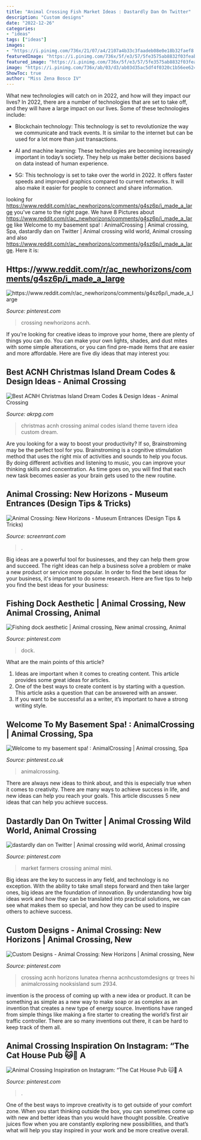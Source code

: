 ```yaml
---
title: "Animal Crossing Fish Market Ideas : Dastardly Dan On Twitter"
description: "Custom designs"
date: "2022-12-26"
categories:
- "ideas"
tags: ["ideas"]
images:
- "https://i.pinimg.com/736x/21/07/a4/2107a4b33c3faadeb08e0e18b32faef8.jpg"
featuredImage: "https://i.pinimg.com/736x/5f/e3/57/5fe3575ab8832f03feab93dcee868b92.jpg"
featured_image: "https://i.pinimg.com/736x/5f/e3/57/5fe3575ab8832f03feab93dcee868b92.jpg"
image: "https://i.pinimg.com/736x/ab/03/d3/ab03d35ac5df4f0320c1b56ee624348e.jpg"
ShowToc: true
author: "Miss Zena Bosco IV"
---
```



What new technologies will catch on in 2022, and how will they impact our lives?
In 2022, there are a number of technologies that are set to take off, and they will have a large impact on our lives. Some of these technologies include: 
- Blockchain technology: This technology is set to revolutionize the way we communicate and track events. It is similar to the internet but can be used for a lot more than just transactions. 

- AI and machine learning: These technologies are becoming increasingly important in today’s society. They help us make better decisions based on data instead of human experience. 

- 5G: This technology is set to take over the world in 2022. It offers faster speeds and improved graphics compared to current networks. It will also make it easier for people to connect and share information.

	

		
looking for https://www.reddit.com/r/ac_newhorizons/comments/g4sz6p/i_made_a_large you've came to the right page. We have 8 Pictures about https://www.reddit.com/r/ac_newhorizons/comments/g4sz6p/i_made_a_large like Welcome to my basement spa! : AnimalCrossing | Animal crossing, Spa, dastardly dan on Twitter | Animal crossing wild world, Animal crossing and also https://www.reddit.com/r/ac_newhorizons/comments/g4sz6p/i_made_a_large. Here it is:
		
    
## Https://www.reddit.com/r/ac_newhorizons/comments/g4sz6p/i_made_a_large

<img loading=lazy src="https://i.pinimg.com/736x/ab/03/d3/ab03d35ac5df4f0320c1b56ee624348e.jpg" onerror="this.onerror=null;this.src='https://tse4.mm.bing.net/th?id=OIP.V-UBue9SnvBbGs6aQVduaAHaEK&amp;pid=15.1';" alt="https://www.reddit.com/r/ac_newhorizons/comments/g4sz6p/i_made_a_large">

_Source: pinterest.com_

>crossing newhorizons acnh. 

	

If you're looking for creative ideas to improve your home, there are plenty of things you can do. You can make your own lights, shades, and dust mites with some simple alterations, or you can find pre-made items that are easier and more affordable. Here are five diy ideas that may interest you: 

    
## Best ACNH Christmas Island Dream Codes &amp; Design Ideas - Animal Crossing

<img loading=lazy src="https://www.akrpg.com/upload/20201204/6374267397166723249337459.png" onerror="this.onerror=null;this.src='https://tse2.mm.bing.net/th?id=OIP.X5WLRYtIzRq3jxGb51cvjAHaDb&amp;pid=15.1';" alt="Best ACNH Christmas Island Dream Codes &amp; Design Ideas - Animal Crossing">

_Source: akrpg.com_

>christmas acnh crossing animal codes island theme tavern idea custom dream. 

	

Are you looking for a way to boost your productivity? If so, Brainstroming may be the perfect tool for you. Brainstroming is a cognitive stimulation method that uses the right mix of activities and sounds to help you focus. By doing different activities and listening to music, you can improve your thinking skills and concentration. As time goes on, you will find that each new task becomes easier as your brain gets used to the new routine.

    
## Animal Crossing: New Horizons - Museum Entrances (Design Tips &amp; Tricks)

<img loading=lazy src="https://static3.srcdn.com/wordpress/wp-content/uploads/2020/05/Animal-Crossing-New-Horizons-Museum-Entrance.jpg" onerror="this.onerror=null;this.src='https://tse1.mm.bing.net/th?id=OIP.I8tWuH-maNO9ktsAjkFvKQHaDt&amp;pid=15.1';" alt="Animal Crossing: New Horizons - Museum Entrances (Design Tips &amp; Tricks)">

_Source: screenrant.com_

>. 

	

Big ideas are a powerful tool for businesses, and they can help them grow and succeed. The right ideas can help a business solve a problem or make a new product or service more popular. In order to find the best ideas for your business, it's important to do some research. Here are five tips to help you find the best ideas for your business:

    
## Fishing Dock Aesthetic | Animal Crossing, New Animal Crossing, Animal

<img loading=lazy src="https://i.pinimg.com/736x/5f/e3/57/5fe3575ab8832f03feab93dcee868b92.jpg" onerror="this.onerror=null;this.src='https://tse2.mm.bing.net/th?id=OIP.YQAREhuzg1ACVboCUrZ15gHaNg&amp;pid=15.1';" alt="Fishing dock aesthetic | Animal crossing, New animal crossing, Animal">

_Source: pinterest.com_

>dock. 

	

What are the main points of this article?
1. Ideas are important when it comes to creating content. This article provides some great ideas for articles.
2. One of the best ways to create content is by starting with a question. This article asks a question that can be answered with an answer.
3. If you want to be successful as a writer, it’s important to have a strong writing style.

    
## Welcome To My Basement Spa! : AnimalCrossing | Animal Crossing, Spa

<img loading=lazy src="https://i.pinimg.com/originals/cb/67/87/cb678741da04e21192d71d2ee3e138b0.jpg" onerror="this.onerror=null;this.src='https://tse4.mm.bing.net/th?id=OIP.0oEorE0r45d6cFkIgpr_UQHaEK&amp;pid=15.1';" alt="Welcome to my basement spa! : AnimalCrossing | Animal crossing, Spa">

_Source: pinterest.co.uk_

>animalcrossing. 

	

There are always new ideas to think about, and this is especially true when it comes to creativity. There are many ways to achieve success in life, and new ideas can help you reach your goals. This article discusses 5 new ideas that can help you achieve success.

    
## Dastardly Dan On Twitter | Animal Crossing Wild World, Animal Crossing

<img loading=lazy src="https://i.pinimg.com/736x/9e/69/83/9e6983b95f8d0882de4de300b173a634.jpg" onerror="this.onerror=null;this.src='https://tse3.mm.bing.net/th?id=OIP.C9fmQTB8cDIu_dGEZgpTXwHaEK&amp;pid=15.1';" alt="dastardly dan on Twitter | Animal crossing wild world, Animal crossing">

_Source: pinterest.com_

>market farmers crossing animal mini. 

	

Big ideas are the key to success in any field, and technology is no exception. With the ability to take small steps forward and then take larger ones, big ideas are the foundation of innovation. By understanding how big ideas work and how they can be translated into practical solutions, we can see what makes them so special, and how they can be used to inspire others to achieve success.

    
## Custom Designs - Animal Crossing: New Horizons | Animal Crossing, New

<img loading=lazy src="https://i.pinimg.com/736x/e1/b0/0e/e1b00e13734ef28f403aae52f717ef6c.jpg" onerror="this.onerror=null;this.src='https://tse2.mm.bing.net/th?id=OIP.QB2OLBl4G_MVNVJ7a9bGhwHaEK&amp;pid=15.1';" alt="Custom Designs - Animal Crossing: New Horizons | Animal crossing, New">

_Source: pinterest.com_

>crossing acnh horizons lunatea rhenna acnhcustomdesigns qr trees hi animalcrossing nooksisland sum 2934. 

	

invention is the process of coming up with a new idea or product. It can be something as simple as a new way to make soap or as complex as an invention that creates a new type of energy source. Inventions have ranged from simple things like making a fire starter to creating the world’s first air traffic controller. There are so many inventions out there, it can be hard to keep track of them all.

    
## Animal Crossing Inspiration On Instagram: “The Cat House Pub 🐱🍻 A

<img loading=lazy src="https://i.pinimg.com/736x/21/07/a4/2107a4b33c3faadeb08e0e18b32faef8.jpg" onerror="this.onerror=null;this.src='https://tse2.mm.bing.net/th?id=OIP.7XRnMh10n0g8v188nbjqzQHaIO&amp;pid=15.1';" alt="Animal Crossing Inspiration on Instagram: “The Cat House Pub 🐱🍻 A">

_Source: pinterest.com_

>. 

	

One of the best ways to improve creativity is to get outside of your comfort zone. When you start thinking outside the box, you can sometimes come up with new and better ideas than you would have thought possible. Creative juices flow when you are constantly exploring new possibilities, and that’s what will help you stay inspired in your work and be more creative overall.

